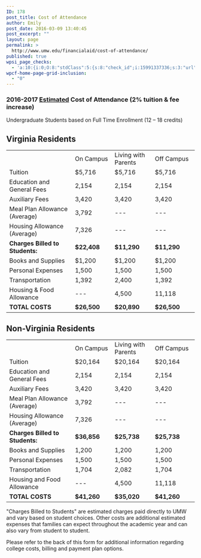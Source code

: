 ```yaml
---
ID: 178
post_title: Cost of Attendance
author: Emily
post_date: 2016-03-09 13:40:45
post_excerpt: ""
layout: page
permalink: >
  http://www.umw.edu/financialaid/cost-of-attendance/
published: true
wpsi_page_checks:
  - 'a:10:{i:0;O:8:"stdClass":5:{s:8:"check_id";i:15991337336;s:3:"url";s:51:"http://www.umw.edu/financialaid/cost-of-attendance/";s:6:"status";s:8:"checking";s:6:"_links";O:8:"stdClass":1:{s:9:"pagecheck";s:65:"https://api.siteimprove.com/v1/sites/448702/pagecheck/15991337336";}s:4:"time";i:1457977634;}i:1;O:8:"stdClass":5:{s:8:"check_id";i:16044420576;s:3:"url";s:81:"http://www.umw.edu/financialaid/general-information-2016-2017/cost-of-attendance/";s:6:"status";s:8:"checking";s:6:"_links";O:8:"stdClass":1:{s:9:"pagecheck";s:65:"https://api.siteimprove.com/v1/sites/448702/pagecheck/16044420576";}s:4:"time";i:1457976830;}i:2;O:8:"stdClass":5:{s:8:"check_id";i:15991337336;s:3:"url";s:51:"http://www.umw.edu/financialaid/cost-of-attendance/";s:6:"status";s:8:"checking";s:6:"_links";O:8:"stdClass":1:{s:9:"pagecheck";s:65:"https://api.siteimprove.com/v1/sites/448702/pagecheck/15991337336";}s:4:"time";i:1457548849;}i:3;O:8:"stdClass":5:{s:8:"check_id";i:15991336597;s:3:"url";s:44:"http://www.umw.edu/financialaid/?page_id=178";s:6:"status";s:8:"checking";s:6:"_links";O:8:"stdClass":1:{s:9:"pagecheck";s:65:"https://api.siteimprove.com/v1/sites/448702/pagecheck/15991336597";}s:4:"time";i:1457548820;}i:4;O:8:"stdClass":5:{s:8:"check_id";i:15991336597;s:3:"url";s:44:"http://www.umw.edu/financialaid/?page_id=178";s:6:"status";s:8:"checking";s:6:"_links";O:8:"stdClass":1:{s:9:"pagecheck";s:65:"https://api.siteimprove.com/v1/sites/448702/pagecheck/15991336597";}s:4:"time";i:1457548766;}i:5;O:8:"stdClass":5:{s:8:"check_id";i:15991336597;s:3:"url";s:44:"http://www.umw.edu/financialaid/?page_id=178";s:6:"status";s:8:"checking";s:6:"_links";O:8:"stdClass":1:{s:9:"pagecheck";s:65:"https://api.siteimprove.com/v1/sites/448702/pagecheck/15991336597";}s:4:"time";i:1457548739;}i:6;O:8:"stdClass":5:{s:8:"check_id";i:15991336597;s:3:"url";s:44:"http://www.umw.edu/financialaid/?page_id=178";s:6:"status";s:8:"checking";s:6:"_links";O:8:"stdClass":1:{s:9:"pagecheck";s:65:"https://api.siteimprove.com/v1/sites/448702/pagecheck/15991336597";}s:4:"time";i:1457548645;}i:7;O:8:"stdClass":5:{s:8:"check_id";i:15991336597;s:3:"url";s:44:"http://www.umw.edu/financialaid/?page_id=178";s:6:"status";s:8:"checking";s:6:"_links";O:8:"stdClass":1:{s:9:"pagecheck";s:65:"https://api.siteimprove.com/v1/sites/448702/pagecheck/15991336597";}s:4:"time";i:1457548627;}i:8;O:8:"stdClass":5:{s:8:"check_id";i:15991336597;s:3:"url";s:44:"http://www.umw.edu/financialaid/?page_id=178";s:6:"status";s:8:"checking";s:6:"_links";O:8:"stdClass":1:{s:9:"pagecheck";s:65:"https://api.siteimprove.com/v1/sites/448702/pagecheck/15991336597";}s:4:"time";i:1457548593;}i:9;O:8:"stdClass":5:{s:8:"check_id";i:15991336597;s:3:"url";s:44:"http://www.umw.edu/financialaid/?page_id=178";s:6:"status";s:8:"checking";s:6:"_links";O:8:"stdClass":1:{s:9:"pagecheck";s:65:"https://api.siteimprove.com/v1/sites/448702/pagecheck/15991336597";}s:4:"time";i:1457548562;}}'
wpcf-home-page-grid-inclusion:
  - "0"
---
```

<h3>2016-2017 <u>Estimated</u> Cost of Attendance (2% tuition &amp; fee increase)</h3>
Undergraduate Students based on Full Time Enrollment (12 – 18 credits)
<h2>Virginia Residents</h2>
<table>
<tbody>
<tr>
<td width="332"></td>
<td width="173">On Campus</td>
<td width="180">Living with Parents</td>
<td width="210">Off Campus</td>
</tr>
<tr>
<td width="332">Tuition</td>
<td width="173">$5,716</td>
<td width="180">$5,716</td>
<td width="210">$5,716</td>
</tr>
<tr>
<td width="332">Education and General Fees</td>
<td width="173">2,154</td>
<td width="180">2,154</td>
<td width="210">2,154</td>
</tr>
<tr>
<td width="332">Auxiliary Fees</td>
<td width="173">3,420</td>
<td width="180">3,420</td>
<td width="210">3,420</td>
</tr>
<tr>
<td width="332">Meal Plan Allowance (Average)</td>
<td width="173">3,792</td>
<td width="180">---</td>
<td width="210">---</td>
</tr>
<tr>
<td width="332">Housing Allowance (Average)</td>
<td width="173">7,326</td>
<td width="180">---</td>
<td width="210">---</td>
</tr>
<tr>
<td width="332"><strong>Charges Billed to Students:</strong></td>
<td width="173"><strong>$22,408</strong></td>
<td width="180"><strong>$11,290</strong></td>
<td width="210"><strong>$11,290</strong></td>
</tr>
<tr>
<td width="332">Books and Supplies</td>
<td width="173">$1,200</td>
<td width="180">$1,200</td>
<td width="210">$1,200</td>
</tr>
<tr>
<td width="332">Personal Expenses</td>
<td width="173">1,500</td>
<td width="180">1,500</td>
<td width="210">1,500</td>
</tr>
<tr>
<td width="332">Transportation</td>
<td width="173">1,392</td>
<td width="180">2,400</td>
<td width="210">1,392</td>
</tr>
<tr>
<td width="332">Housing &amp; Food Allowance</td>
<td width="173">---</td>
<td width="180">4,500</td>
<td width="210">11,118</td>
</tr>
<tr>
<td width="332"><strong>TOTAL COSTS</strong></td>
<td width="173"><strong>$26,500</strong></td>
<td width="180"><strong>$20,890</strong></td>
<td width="210"><strong>$26,500</strong></td>
</tr>
</tbody>
</table>
<h2>Non-Virginia Residents</h2>
<table>
<tbody>
<tr>
<td width="332"></td>
<td width="173">On Campus</td>
<td width="180">Living with Parents</td>
<td width="210">Off Campus</td>
</tr>
<tr>
<td width="332">Tuition</td>
<td width="173">$20,164</td>
<td width="180">$20,164</td>
<td width="210">$20,164</td>
</tr>
<tr>
<td width="332">Education and General Fees</td>
<td width="173">2,154</td>
<td width="180">2,154</td>
<td width="210">2,154</td>
</tr>
<tr>
<td width="332">Auxiliary Fees</td>
<td width="173">3,420</td>
<td width="180">3,420</td>
<td width="210">3,420</td>
</tr>
<tr>
<td width="332">Meal Plan Allowance (Average)</td>
<td width="173">3,792</td>
<td width="180">---</td>
<td width="210">---</td>
</tr>
<tr>
<td width="332">Housing Allowance (Average)</td>
<td width="173">7,326</td>
<td width="180">---</td>
<td width="210">---</td>
</tr>
<tr>
<td width="332"><strong>Charges Billed to Students:</strong></td>
<td width="173"><strong>$36,856</strong></td>
<td width="180"><strong>$25,738</strong></td>
<td width="210"><strong>$25,738</strong></td>
</tr>
<tr>
<td width="332">Books and Supplies</td>
<td width="173">1,200</td>
<td width="180">1,200</td>
<td width="210">1,200</td>
</tr>
<tr>
<td width="332">Personal Expenses</td>
<td width="173">1,500</td>
<td width="180">1,500</td>
<td width="210">1,500</td>
</tr>
<tr>
<td width="332">Transportation</td>
<td width="173">1,704</td>
<td width="180">2,082</td>
<td width="210">1,704</td>
</tr>
<tr>
<td width="332">Housing and Food Allowance</td>
<td width="173">---</td>
<td width="180">4,500</td>
<td width="210">11,118</td>
</tr>
<tr>
<td width="332"><strong>TOTAL COSTS</strong></td>
<td width="173"><strong>$41,260</strong></td>
<td width="180"><strong>$35,020</strong></td>
<td width="210"><strong>$41,260</strong></td>
</tr>
</tbody>
</table>
"Charges Billed to Students" are estimated charges paid directly to UMW and vary based on student choices. Other costs are additional estimated expenses that families can expect throughout the academic year and can also vary from student to student.

Please refer to the back of this form for additional information regarding college costs, billing and payment plan options.